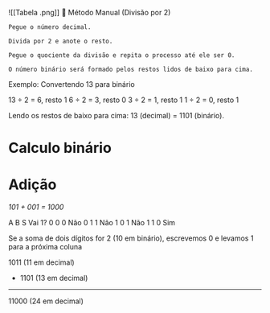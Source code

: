 ![[Tabela .png]]
📌 Método Manual (Divisão por 2)

    Pegue o número decimal.

    Divida por 2 e anote o resto.

    Pegue o quociente da divisão e repita o processo até ele ser 0.

    O número binário será formado pelos restos lidos de baixo para cima.

Exemplo: Convertendo 13 para binário

13 ÷ 2 = 6, resto 1
 6 ÷ 2 = 3, resto 0
 3 ÷ 2 = 1, resto 1
 1 ÷ 2 = 0, resto 1

Lendo os restos de baixo para cima: 13 (decimal) = 1101 (binário).


# Calculo binário
# Adição
_101 + 001 = 1000_

A B S  Vai 1?
0	0	0	Não
0	1	1	Não
1	0	1	Não
1	1	0	Sim

Se a soma de dois dígitos for 2 (10 em binário), escrevemos 0 e levamos 1 para a próxima coluna


   1011   (11 em decimal)
+  1101   (13 em decimal)
------------
  11000   (24 em decimal)
  








